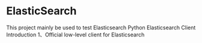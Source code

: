 # ElasticSearch
This project mainly be used to test Elasticsearch
Python Elasticsearch Client Introduction
1、Official low-level client for Elasticsearch
